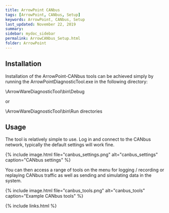 ```yaml
---
title: ArrowPoint CANbus
tags: [ArrowPoint, CANbus, Setup]
keywords: ArrowPoint, CANbus, Setup
last_updated: November 22, 2019
summary: 
sidebar: mydoc_sidebar
permalink: ArrowCANbus_Setup.html
folder: ArrowPoint
---
```

## Installation
Installation of the ArrowPoint-CANbus tools can be achieved simply by running the ArrowPointDiagnosticTool.exe in the following directory: 

\ArrowWareDiagnosticTool\bin\Debug 

or 

\ArrowWareDiagnosticTool\bin\Run directories

## Usage
The tool is relatively simple to use. Log in and connect to the CANbus network, typically the default settings will work fine.

{% include image.html file="canbus_settings.png" alt="canbus_settings" caption="CANbus settings" %}


You can then access a range of tools on the menu for logging / recording or replaying CANbus traffic as well as sending and simulating data in the system.

{% include image.html file="canbus_tools.png" alt="canbus_tools" caption="Example CANbus tools" %}

{% include links.html %}